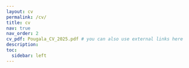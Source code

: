```yaml
---
layout: cv
permalink: /cv/
title: cv
nav: true
nav_order: 2
cv_pdf: Pougala_CV_2025.pdf # you can also use external links here
description:
toc:
  sidebar: left
---
```

